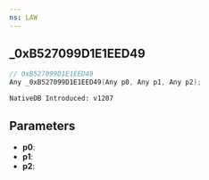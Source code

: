 ```yaml
---
ns: LAW
---
```

## _0xB527099D1E1EED49

```c
// 0xB527099D1E1EED49
Any _0xB527099D1E1EED49(Any p0, Any p1, Any p2);
```

```
NativeDB Introduced: v1207
```

## Parameters
* **p0**:
* **p1**:
* **p2**:
